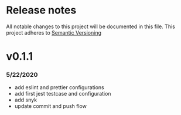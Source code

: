 # Release notes

All notable changes to this project will be documented in this file.
This project adheres to [Semantic Versioning](http://semver.org)

# v0.1.1
### 5/22/2020
- add eslint and prettier configurations
- add first jest testcase and configuration
- add snyk
- update commit and push flow